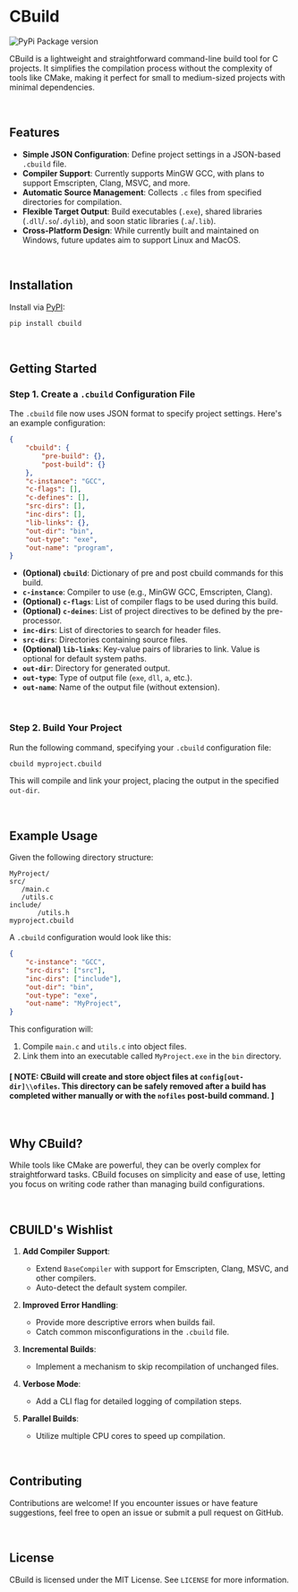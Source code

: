 # CBuild
![PyPi Package version](https://img.shields.io/pypi/v/cbuild?style=for-the-badge&logo=pypi&logoColor=white&label=Cbuild&labelColor=black&color=white&link=https%3A%2F%2Fpypi.org%2Fproject%2Fcbuild%2F2025.0.2%2F
)

CBuild is a lightweight and straightforward command-line build tool for C projects. It simplifies the compilation process without the complexity of tools like CMake, making it perfect for small to medium-sized projects with minimal dependencies.

<br>

## Features

- **Simple JSON Configuration**: Define project settings in a JSON-based `.cbuild` file.
- **Compiler Support**: Currently supports MinGW GCC, with plans to support Emscripten, Clang, MSVC, and more.
- **Automatic Source Management**: Collects `.c` files from specified directories for compilation.
- **Flexible Target Output**: Build executables (`.exe`), shared libraries (`.dll`/`.so`/`.dylib`), and soon static libraries (`.a`/`.lib`).
- **Cross-Platform Design**: While currently built and maintained on Windows, future updates aim to support Linux and MacOS.

<br>

## Installation

Install via [PyPI](https://pypi.org/project/cbuild):

```bash
pip install cbuild
```

<br>

## Getting Started

### Step 1. Create a `.cbuild` Configuration File

The `.cbuild` file now uses JSON format to specify project settings. Here's an example configuration:

```json
{
    "cbuild": {
        "pre-build": {},
        "post-build": {}
    },
    "c-instance": "GCC",
    "c-flags": [],
    "c-defines": [],
    "src-dirs": [],
    "inc-dirs": [],
    "lib-links": {},
    "out-dir": "bin",
    "out-type": "exe",
    "out-name": "program",
}
```

- **(Optional) `cbuild`**: Dictionary of pre and post cbuild commands for this build.
- **`c-instance`**: Compiler to use (e.g., MinGW GCC, Emscripten, Clang).
- **(Optional) `c-flags`**: List of compiler flags to be used during this build.
- **(Optional) `c-deines`**: List of project directives to be defined by the pre-processor.
- **`inc-dirs`**: List of directories to search for header files.
- **`src-dirs`**: Directories containing source files.
- **(Optional) `lib-links`**: Key-value pairs of libraries to link. Value is optional for default system paths.
- **`out-dir`**: Directory for generated output.
- **`out-type`**: Type of output file (`exe`, `dll`, `a`, etc.).
- **`out-name`**: Name of the output file (without extension).

<br>

### Step 2. Build Your Project

Run the following command, specifying your `.cbuild` configuration file:

```bash
cbuild myproject.cbuild
```

This will compile and link your project, placing the output in the specified `out-dir`.

<br>

## Example Usage

Given the following directory structure:

```
MyProject/
src/
   /main.c
   /utils.c
include/
       /utils.h
myproject.cbuild
```

A `.cbuild` configuration would look like this:
```json
{
    "c-instance": "GCC",
    "src-dirs": ["src"],
    "inc-dirs": ["include"],
    "out-dir": "bin",
    "out-type": "exe",
    "out-name": "MyProject",
}
```

This configuration will:
1. Compile `main.c` and `utils.c` into object files.
2. Link them into an executable called `MyProject.exe` in the `bin` directory.

#### [ NOTE: CBuild will create and store object files at `config[out-dir]\\ofiles`. This directory can be safely removed after a build has completed wither manually or with the `nofiles` post-build command. ]

<br>


## Why CBuild?

While tools like CMake are powerful, they can be overly complex for straightforward tasks. CBuild focuses on simplicity and ease of use, letting you focus on writing code rather than managing build configurations.

<br>

## CBUILD's Wishlist

1. **Add Compiler Support**:
   - Extend `BaseCompiler` with support for Emscripten, Clang, MSVC, and other compilers.
   - Auto-detect the default system compiler.

2. **Improved Error Handling**:
   - Provide more descriptive errors when builds fail.
   - Catch common misconfigurations in the `.cbuild` file.

3. **Incremental Builds**:
   - Implement a mechanism to skip recompilation of unchanged files.

4. **Verbose Mode**:
   - Add a CLI flag for detailed logging of compilation steps.

5. **Parallel Builds**:
   - Utilize multiple CPU cores to speed up compilation.

<br>

## Contributing

Contributions are welcome! If you encounter issues or have feature suggestions, feel free to open an issue or submit a pull request on GitHub.

<br>

## License

CBuild is licensed under the MIT License. See `LICENSE` for more information.
